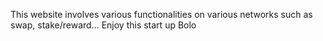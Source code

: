 This website involves various functionalities on various networks such as swap, stake/reward...
Enjoy this start up
Bolo